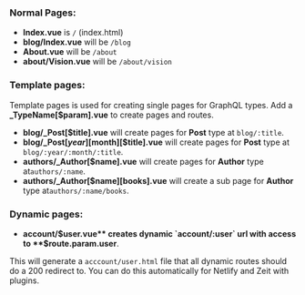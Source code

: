 ### Normal Pages:
- **Index.vue** is `/` (index.html)
- **blog/Index.vue** will be `/blog`
- **About.vue** will be `/about`
- **about/Vision.vue** will be `/about/vision`

### Template pages:
Template pages is used for creating single pages for GraphQL types.
Add a **_TypeName[$param].vue** to create pages and routes.

- **blog/_Post[$title].vue** will create pages for **Post** type at `blog/:title`.
- **blog/_Post[$year][$month][$title].vue** will create pages for **Post** type at `blog/:year/:month/:title`.
- **authors/_Author[$name].vue** will create pages for **Author** type  at`authors/:name`.
- **authors/_Author[$name][books].vue** will create a sub page for **Author** type at`authors/:name/books`.

### Dynamic pages:
- **account/$user.vue** creates dynamic `account/:user` url with access to **$route.param.user**.

This will generate a `acccount/user.html` file that all dynamic routes should do a 200 redirect to. You can do this automatically for Netlify and Zeit with plugins.
